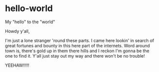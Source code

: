 # hello-world
My "hello" to the "world"

Howdy y'all,

I'm just a lone stranger 'round these parts.  I came here lookin' in search of great fortunes and bounty in this here part of the internets.  Word around town is, there's gold up in them there hills and I reckon I'm gonna be the one to find it.  Y'all just stay out my way and there won't be no trouble!

YEEHAW!!!!!
